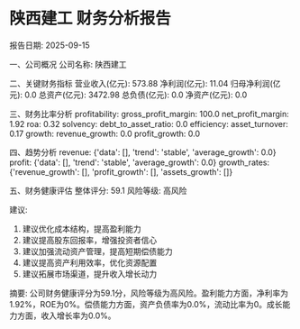 
陕西建工 财务分析报告
====================
报告日期: 2025-09-15

一、公司概况
公司名称: 陕西建工

二、关键财务指标
营业收入(亿元): 573.88
净利润(亿元): 11.04
归母净利润(亿元): 0.0
总资产(亿元): 3472.98
总负债(亿元): 0.0
净资产(亿元): 0.0

三、财务比率分析
profitability:
  gross_profit_margin: 100.0
  net_profit_margin: 1.92
  roa: 0.32
solvency:
  debt_to_asset_ratio: 0.0
efficiency:
  asset_turnover: 0.17
growth:
  revenue_growth: 0.0
  profit_growth: 0.0

四、趋势分析
revenue: {'data': [], 'trend': 'stable', 'average_growth': 0.0}
profit: {'data': [], 'trend': 'stable', 'average_growth': 0.0}
growth_rates: {'revenue_growth': [], 'profit_growth': [], 'assets_growth': []}

五、财务健康评估
整体评分: 59.1
风险等级: 高风险

建议:
1. 建议优化成本结构，提高盈利能力
2. 建议提高股东回报率，增强投资者信心
3. 建议加强流动资产管理，提高短期偿债能力
4. 建议提高资产利用效率，优化资源配置
5. 建议拓展市场渠道，提升收入增长动力

摘要:
公司财务健康评分为59.1分，风险等级为高风险。盈利能力方面，净利率为1.92%，ROE为0%。偿债能力方面，资产负债率为0.0%，流动比率为0。成长能力方面，收入增长率为0.0%。
